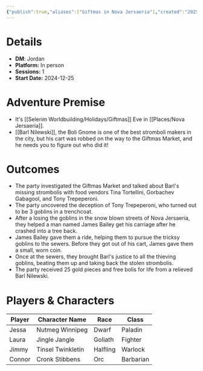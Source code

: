 ```yaml
---
{"publish":true,"aliases":["Giftmas in Nova Jersaeria"],"created":"2025-10-03T15:37:56.000-04:00","modified":"2025-10-22T21:26:40.037-04:00","published":"2025-10-22T21:26:40.037-04:00","cssclasses":"","DM":"Jordan","Players":["Jessa","Laura","Jimmy","Connor"],"Platform":"In person","Sessions":1,"Start Date":"2024-12-25","Authors":["Jordan"]}
---
```


# Details
- **DM**: Jordan
- **Platform:** In person
- **Sessions:** 1
- **Start Date:** 2024-12-25

# Adventure Premise
- It's [[Selerim Worldbuilding/Holidays/Giftmas]] Eve in [[Places/Nova Jersaeria]]. 
- [[Barl Nilewski]], the Boli Gnome is one of the best stromboli makers in the city, but his cart was robbed on the way to the Giftmas Market, and he needs you to figure out who did it!

# Outcomes
- The party investigated the Giftmas Market and talked about Barl's missing strombolis with food vendors Tina Tortellini, Gorbachev Gabagool, and Tony Trepeperoni.
- The party uncovered the deception of Tony Trepeperoni, who turned out to be 3 goblins in a trenchcoat.
- After a losing the goblins in the snow blown streets of Nova Jersaeria, they helped a man named James Bailey get his carriage after he crashed into a tree back.
- James Bailey gave them a ride, helping them to pursue the tricksy goblins to the sewers. Before they got out of his cart, James gave them a small, worn coin.
- Once at the sewers, they brought Barl's justice to all the thieving goblins, beating them up and taking back the stolen strombolis.
- The party received 25 gold pieces and free bolis for life from a relieved Barl Nilewski.

# Players & Characters
| Player              | Character Name    | Race     | Class     |
| ------------------- | ----------------- | -------- | --------- |
| Jessa | Nutmeg Winnipeg   | Dwarf    | Paladin   |
| Laura | Jingle Jangle     | Goliath  | Fighter   |
| Jimmy | Tinsel Twinkletin | Halfling | Warlock   |
| Connor | Cronk Stibbens    | Orc      | Barbarian |

